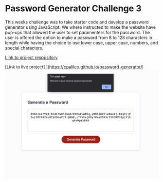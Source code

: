 # Password Generator Challenge 3

This weeks challenge was to take starter code and develop a password generator using JavaScript.  We where instructed to make the website have pop-ups that allowed the user to set paramenters for the password.  The user is offered the option to make a password from 8 to 128 characters in length while having the choice to use lower case, upper case, numbers, and special characters.  

[Link to project respository](https://github.com/cpalileo/password-generator)

[Link to live project] ](https://cpalileo.github.io/password-generator/)

![screenshot of porject](https://github.com/cpalileo/password-generator/blob/main/Screen%20Shot%202022-01-16%20at%2011.14.47%20PM.png)
